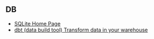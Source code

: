 
## DB
- [SQLite Home Page ](https://www.sqlite.org/index.html)
- [dbt (data build tool) Transform data in your warehouse ](https://www.getdbt.com/)